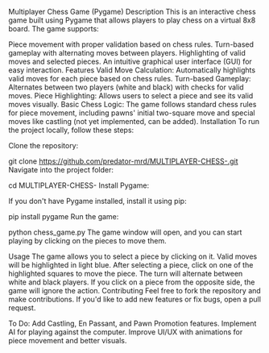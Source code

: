 Multiplayer Chess Game (Pygame)
Description
This is an interactive chess game built using Pygame that allows players to play chess on a virtual 8x8 board. The game supports:

Piece movement with proper validation based on chess rules.
Turn-based gameplay with alternating moves between players.
Highlighting of valid moves and selected pieces.
An intuitive graphical user interface (GUI) for easy interaction.
Features
Valid Move Calculation: Automatically highlights valid moves for each piece based on chess rules.
Turn-based Gameplay: Alternates between two players (white and black) with checks for valid moves.
Piece Highlighting: Allows users to select a piece and see its valid moves visually.
Basic Chess Logic: The game follows standard chess rules for piece movement, including pawns' initial two-square move and special moves like castling (not yet implemented, can be added).
Installation
To run the project locally, follow these steps:

Clone the repository:

git clone https://github.com/predator-mrd/MULTIPLAYER-CHESS-.git
Navigate into the project folder:

cd MULTIPLAYER-CHESS-
Install Pygame:

If you don't have Pygame installed, install it using pip:

pip install pygame
Run the game:

python chess_game.py
The game window will open, and you can start playing by clicking on the pieces to move them.

Usage
The game allows you to select a piece by clicking on it.
Valid moves will be highlighted in light blue.
After selecting a piece, click on one of the highlighted squares to move the piece.
The turn will alternate between white and black players.
If you click on a piece from the opposite side, the game will ignore the action.
Contributing
Feel free to fork the repository and make contributions. If you'd like to add new features or fix bugs, open a pull request.

To Do:
Add Castling, En Passant, and Pawn Promotion features.
Implement AI for playing against the computer.
Improve UI/UX with animations for piece movement and better visuals.
